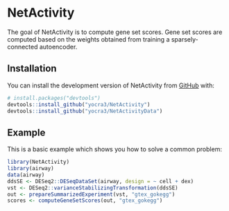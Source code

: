 
# NetActivity

<!-- badges: start -->
<!-- badges: end -->

The goal of NetActivity is to compute gene set scores. Gene set scores are computed based on the weights obtained from training a sparsely-connected autoencoder.

## Installation

You can install the development version of NetActivity from [GitHub](https://github.com/) with:

``` r
# install.packages("devtools")
devtools::install_github("yocra3/NetActivity")
devtools::install_github("yocra3/NetActivityData")
```

## Example

This is a basic example which shows you how to solve a common problem:

``` r
library(NetActivity)
library(airway)
data(airway)
ddsSE <- DESeq2::DESeqDataSet(airway, design = ~ cell + dex)
vst <- DESeq2::varianceStabilizingTransformation(ddsSE)
out <- prepareSummarizedExperiment(vst, "gtex_gokegg")
scores <- computeGeneSetScores(out, "gtex_gokegg")
```

